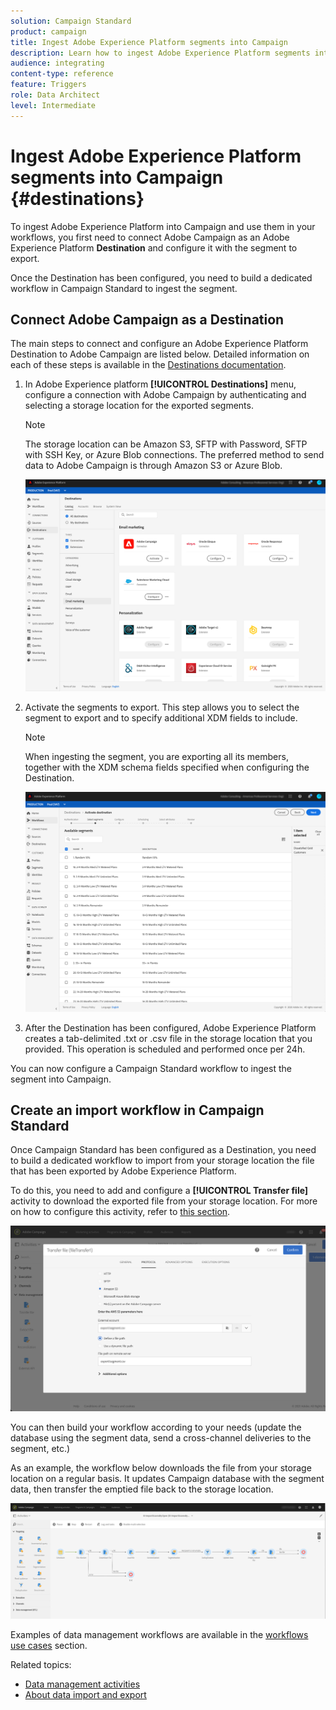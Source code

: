 ```yaml
---
solution: Campaign Standard
product: campaign
title: Ingest Adobe Experience Platform segments into Campaign
description: Learn how to ingest Adobe Experience Platform segments into Campaign Standard.
audience: integrating
content-type: reference
feature: Triggers
role: Data Architect
level: Intermediate
---
```


# Ingest Adobe Experience Platform segments into Campaign {#destinations}

To ingest Adobe Experience Platform into Campaign and use them in your workflows, you first need to connect Adobe Campaign as an Adobe Experience Platform **Destination** and configure it with the segment to export.

Once the Destination has been configured, you need to build a dedicated workflow in Campaign Standard to ingest the segment.

## Connect Adobe Campaign as a Destination

The main steps to connect and configure an Adobe Experience Platform Destination to Adobe Campaign are listed below. Detailed information on each of these steps is available in the [Destinations documentation](https://experienceleague.adobe.com/docs/experience-platform/destinations/catalog/email-marketing/adobe-campaign.html).

1. In Adobe Experience platform **[!UICONTROL Destinations]** menu, configure a connection with Adobe Campaign by authenticating and selecting a storage location for the exported segments.

    >[!NOTE]
    >
    >The storage location can be Amazon S3, SFTP with Password, SFTP with SSH Key, or Azure Blob connections. The preferred method to send data to Adobe Campaign is through Amazon S3 or Azure Blob.


   ![](assets/rtcdp-campaign.png)

1. Activate the segments to export. This step allows you to select the segment to export and to specify additional XDM fields to include.

    >[!NOTE]
    >
    >When ingesting the segment, you are exporting all its members, together with the XDM schema fields specified when configuring the Destination.

   ![](assets/rtcdp-segment.png)

1. After the Destination has been configured, Adobe Experience Platform creates a tab-delimited .txt or .csv file in the storage location that you provided. This operation is scheduled and performed once per 24h.

You can now configure a Campaign Standard workflow to ingest the segment into Campaign.

## Create an import workflow in Campaign Standard

Once Campaign Standard has been configured as a Destination, you need to build a dedicated workflow to import from your storage location the file that has been exported by Adobe Experience Platform.

To do this, you need to add and configure a **[!UICONTROL Transfer file]** activity to download the exported file from your storage location. For more on how to configure this activity, refer to [this section](../../automating/using/transfer-file.md).

   ![](assets/rtcdp-transfer-file.png)

You can then build your workflow according to your needs (update the database using the segment data, send a cross-channel deliveries to the segment, etc.)

As an example, the workflow below downloads the file from your storage location on a regular basis. It updates Campaign database with the segment data, then transfer the emptied file back to the storage location.

   ![](assets/rtcdp-workflow.png)

Examples of data management workflows are available in the [workflows use cases](../../automating/using/about-workflow-use-cases.md#management) section.

Related topics:

* [Data management activities](../../automating/using/about-data-management-activities.md)
* [About data import and export](../../automating/using/about-data-import-and-export.md)
